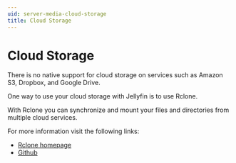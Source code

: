 ```yaml
---
uid: server-media-cloud-storage
title: Cloud Storage
---
```


# Cloud Storage

There is no native support for cloud storage on services such as Amazon S3, Dropbox, and Google Drive.

One way to use your cloud storage with Jellyfin is to use Rclone.

With Rclone you can synchronize and mount your files and directories from multiple cloud services.

For more information visit the following links:

* [Rclone homepage](https://rclone.org/)
* [Github](https://github.com/rclone/rclone)
